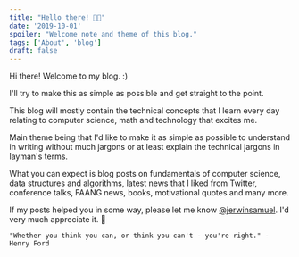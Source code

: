 ```yaml
---
title: "Hello there! 👨‍🔬"
date: '2019-10-01'
spoiler: "Welcome note and theme of this blog."
tags: ['About', 'blog']
draft: false
---
```

Hi there! Welcome to my blog. :)

I'll try to make this as simple as possible and get straight to the point.

This blog will mostly contain the technical concepts that I learn every day relating to computer science, math and technology that excites me.

Main theme being that I'd like to make it as simple as possible to understand in writing without much jargons or at least explain the technical jargons in layman's terms. 

What you can expect is blog posts on fundamentals of computer science, data structures and algorithms, latest news that I liked from Twitter, conference talks, FAANG news, books, motivational quotes and many more.

If my posts helped you in some way, please let me know <a href  = "https://twitter.com/jerwinsamuel" target="_blank">@jerwinsamuel</a>. I'd very much appreciate it. 💜  

`"Whether you think you can, or think you can't - you're right." - Henry Ford`

